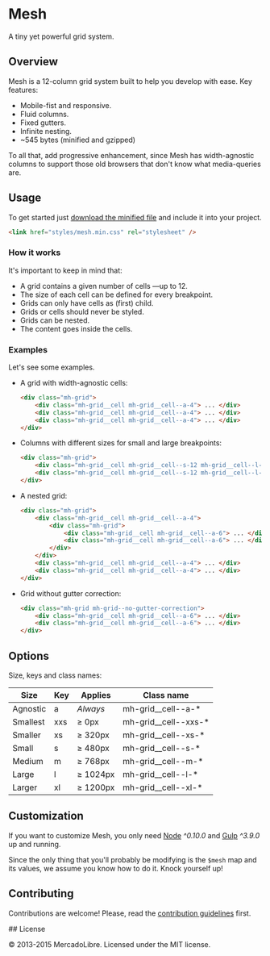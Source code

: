 # Mesh

A tiny yet powerful grid system.

## Overview

Mesh is a 12-column grid system built to help you develop with ease.
Key features:

- Mobile-fist and responsive.
- Fluid columns.
- Fixed gutters.
- Infinite nesting.
- ~545 bytes (minified and gzipped)

To all that, add progressive enhancement, since Mesh has width-agnostic columns
to support those old browsers that don't know what media-queries are.

## Usage

To get started just [download the minified file](dist/mesh.min.css) and include
it into your project.

```html
<link href="styles/mesh.min.css" rel="stylesheet" />
```

### How it works

It's important to keep in mind that:

- A grid contains a given number of cells —up to 12.
- The size of each cell can be defined for every breakpoint.
- Grids can only have cells as (first) child.
- Grids or cells should never be styled.
- Grids can be nested.
- The content goes inside the cells.

### Examples

Let's see some examples.

- A grid with width-agnostic cells:

    ```html
    <div class="mh-grid">
        <div class="mh-grid__cell mh-grid__cell--a-4"> ... </div>
        <div class="mh-grid__cell mh-grid__cell--a-4"> ... </div>
        <div class="mh-grid__cell mh-grid__cell--a-4"> ... </div>
    </div>
    ```

- Columns with different sizes for small and large breakpoints:

    ```html
    <div class="mh-grid">
        <div class="mh-grid__cell mh-grid__cell--s-12 mh-grid__cell--l-3"> ... </div>
        <div class="mh-grid__cell mh-grid__cell--s-12 mh-grid__cell--l-9"> ... </div>
    </div>
    ```

- A nested grid:

    ```html
    <div class="mh-grid">
        <div class="mh-grid__cell mh-grid__cell--a-4">
            <div class="mh-grid">
                <div class="mh-grid__cell mh-grid__cell--a-6"> ... </div>
                <div class="mh-grid__cell mh-grid__cell--a-6"> ... </div>
            </div>
        </div>
        <div class="mh-grid__cell mh-grid__cell--a-4"> ... </div>
        <div class="mh-grid__cell mh-grid__cell--a-4"> ... </div>
    </div>
    ```

- Grid without gutter correction:

    ```html
    <div class="mh-grid mh-grid--no-gutter-correction">
        <div class="mh-grid__cell mh-grid__cell--a-6"> ... </div>
        <div class="mh-grid__cell mh-grid__cell--a-6"> ... </div>
    </div>
    ```

## Options

Size, keys and class names:

| Size     | Key    | Applies  | Class name           |
|----------|--------|----------|----------------------|
| Agnostic | a      | *Always* | mh-grid__cell--a-*   |
| Smallest | xxs    | ≥ 0px    | mh-grid__cell--xxs-* |
| Smaller  | xs     | ≥ 320px  | mh-grid__cell--xs-*  |
| Small    | s      | ≥ 480px  | mh-grid__cell--s-*   |
| Medium   | m      | ≥ 768px  | mh-grid__cell--m-*   |
| Large    | l      | ≥ 1024px | mh-grid__cell--l-*   |
| Larger   | xl     | ≥ 1200px | mh-grid__cell--xl-*  |

## Customization

If you want to customize Mesh, you only need [Node](https://nodejs.org/)
*^0.10.0* and [Gulp](http://gulpjs.com/) *^3.9.0* up and running.

Since the only thing that you'll probably be modifying is the `$mesh` map and
its values, we assume you know how to do it. Knock yourself up!

## Contributing

Contributions are welcome! Please, read the
[contribution guidelines](contributing.md) first.

## License

© 2013-2015 MercadoLibre. Licensed under the MIT license.
